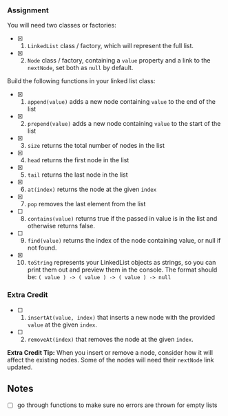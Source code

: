 ### Assignment

You will need two classes or factories:

- [x] 1. `LinkedList` class / factory, which will represent the full list.
- [x] 2. `Node` class / factory, containing a `value` property and a link to the `nextNode`, set both as `null` by default.

Build the following functions in your linked list class:

- [x] 1. `append(value)` adds a new node containing `value` to the end of the list
- [x] 2. `prepend(value)` adds a new node containing `value` to the start of the list
- [x] 3. `size` returns the total number of nodes in the list
- [x] 4. `head` returns the first node in the list
- [x] 5. `tail` returns the last node in the list
- [x] 6. `at(index)` returns the node at the given `index`
- [x] 7. `pop` removes the last element from the list
- [ ] 8. `contains(value)` returns true if the passed in value is in the list and otherwise returns false.
- [ ] 9. `find(value)` returns the index of the node containing value, or null if not found.
- [x] 10. `toString` represents your LinkedList objects as strings, so you can print them out and preview them in the console.
    The format should be: `( value ) -> ( value ) -> ( value ) -> null`

### Extra Credit

- [ ] 1. `insertAt(value, index)` that inserts a new node with the provided `value` at the given `index`.
- [ ] 2. `removeAt(index)` that removes the node at the given `index`.

**Extra Credit Tip:** When you insert or remove a node, consider how it will affect the existing nodes. Some of the nodes will need their `nextNode` link updated.

## Notes

- [ ] go through functions to make sure no errors are thrown for empty lists
